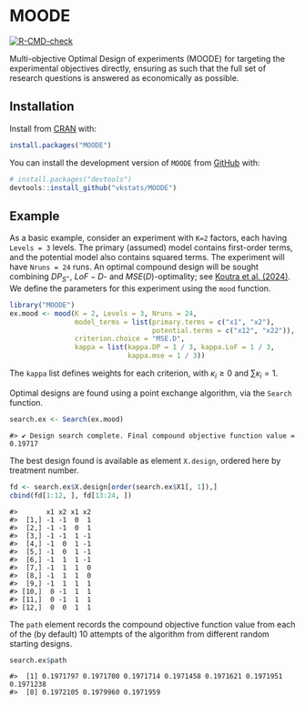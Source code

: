 # MOODE


<!-- badges: start -->

[![R-CMD-check](https://github.com/vkstats/MOODE/actions/workflows/R-CMD-check.yaml/badge.svg)](https://github.com/vkstats/MOODE/actions/workflows/R-CMD-check.yaml)
<!-- badges: end -->

Multi-objective Optimal Design of experiments (MOODE) for targeting the
experimental objectives directly, ensuring as such that the full set of
research questions is answered as economically as possible.

## Installation

Install from [CRAN](https://cran.r-project.org) with:

``` r
install.packages("MOODE")
```

You can install the development version of `MOODE` from
[GitHub](https://github.com/vkstats/MOODE) with:

``` r
# install.packages("devtools")
devtools::install_github("vkstats/MOODE")
```

## Example

As a basic example, consider an experiment with `K=2` factors, each
having `Levels = 3` levels. The primary (assumed) model contains
first-order terms, and the potential model also contains squared terms.
The experiment will have `Nruns = 24` runs. An optimal compound design
will be sought combining $DP_S$-, $LoF-D$- and $MSE(D)$-optimality; see
[Koutra et al. (2024)](https://doi.org/10.48550/arXiv.2412.17158). We
define the parameters for this experiment using the `mood` function.

``` r
library("MOODE")
ex.mood <- mood(K = 2, Levels = 3, Nruns = 24, 
                model_terms = list(primary.terms = c("x1", "x2"), 
                                   potential.terms = c("x12", "x22")), 
                criterion.choice = "MSE.D", 
                kappa = list(kappa.DP = 1 / 3, kappa.LoF = 1 / 3, 
                             kappa.mse = 1 / 3))
```

The `kappa` list defines weights for each criterion, with
$\kappa_i\ge 0$ and $\sum \kappa_i = 1$.

Optimal designs are found using a point exchange algorithm, via the
`Search` function.

``` r
search.ex <- Search(ex.mood)
```

    #> ✔ Design search complete. Final compound objective function value = 0.19717

The best design found is available as element `X.design`, ordered here
by treatment number.

``` r
fd <- search.ex$X.design[order(search.ex$X1[, 1]),]
cbind(fd[1:12, ], fd[13:24, ])
```

    #>       x1 x2 x1 x2
    #>  [1,] -1 -1  0  1
    #>  [2,] -1 -1  0  1
    #>  [3,] -1 -1  1 -1
    #>  [4,] -1  0  1 -1
    #>  [5,] -1  0  1 -1
    #>  [6,] -1  1  1 -1
    #>  [7,] -1  1  1  0
    #>  [8,] -1  1  1  0
    #>  [9,] -1  1  1  1
    #> [10,]  0 -1  1  1
    #> [11,]  0 -1  1  1
    #> [12,]  0  0  1  1

The `path` element records the compound objective function value from
each of the (by default) 10 attempts of the algorithm from different
random starting designs.

``` r
search.ex$path
```

    #>  [1] 0.1971797 0.1971700 0.1971714 0.1971458 0.1971621 0.1971951 0.1971238
    #>  [8] 0.1972105 0.1979960 0.1971959

